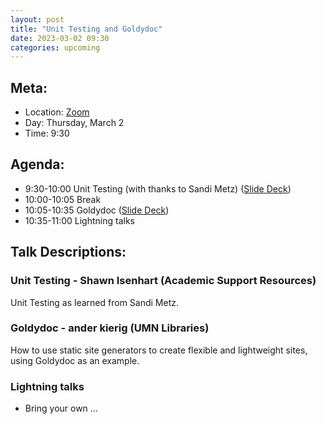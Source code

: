 ```yaml
---
layout: post
title: "Unit Testing and Goldydoc"
date: 2023-03-02 09:30
categories: upcoming
---
```


## Meta:

- Location: [Zoom](https://z.umn.edu/cpmstream)
- Day: Thursday, March 2
- Time: 9:30

## Agenda:

- 9:30-10:00 Unit Testing (with thanks to Sandi Metz) ([Slide Deck](https://docs.google.com/presentation/d/1Ac-uUMb8lUHJ-z3kjUVPQ41enYlWlqhdNRoG9tA5jLY/edit#slide=id.g208ff012fdf_0_66))
- 10:00-10:05 Break
- 10:05-10:35 Goldydoc ([Slide Deck](https://drive.google.com/drive/folders/1y-u7L_dUNFFT_GOf3AXCajXuwA76EE_b?usp=share_link))
- 10:35-11:00 Lightning talks

## Talk Descriptions:

### Unit Testing - Shawn Isenhart (Academic Support Resources)

Unit Testing as learned from Sandi Metz.

### Goldydoc - ander kierig (UMN Libraries)

How to use static site generators to create flexible and lightweight sites, using Goldydoc as an example. 

### Lightning talks
- Bring your own ...
